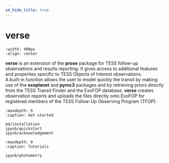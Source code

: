 ```yaml
---
sd_hide_title: true
---
```


# verse

```{image} _static/logo.png
:width: 400px
:align: center
```

 <b>verse</b> is an extension of the <b>prose</b> package for TESS follow-up observations and results reporting. 
 It gives access to additional features and properties specific to TESS Objects of Interest observations.  
A built-in function allows the user to model quickly the transit by making use of the <b>exoplanet</b> and <b>pymc3</b> packages and by retrieving priors directly from the TESS Transit Finder and the ExoFOP database.
<b>verse</b> creates observation reports and uploads the files directly onto ExoFOP for registered members of the TESS Follow-Up Observing Program (TFOP). 

```{toctree}
:maxdepth: 0
:caption: Get started

md/installation
ipynb/quickstart
ipynb/acknowledgement
```

```{toctree}
:maxdepth: 0
:caption: Tutorials

ipynb/photometry
```
